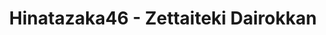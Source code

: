 ---
layout: amara
title: Hinatazaka46 - Zettaiteki Dairokkan
description: >+
    Director: Asuya Hamada
    
    Choreographer: CRE8BOY
    
    Planner: Keita Togawa
    
    Producer: Hiroto Hashimoto (AOI Pro.),
    
    Hiroki Tokumura (Bitstar)
    
    Production: BitStar

    Lyrics: Yasushi Akimoto
    
    Music & Arrangement：SATORI shiraishi

    Translation by @sasori39883522
id: DrDuTJ0MyJ9H
lang: en
subtitles: 日向坂46絶対的第六感.en.vtt
video_url: https://youtu.be/qUZagu-NL_s
thumbnail: https://i.ytimg.com/vi/qUZagu-NL_s/maxresdefault.jpg
plink: https://hinatacampaign.github.io/zettaiteki-dairokkan.html
---